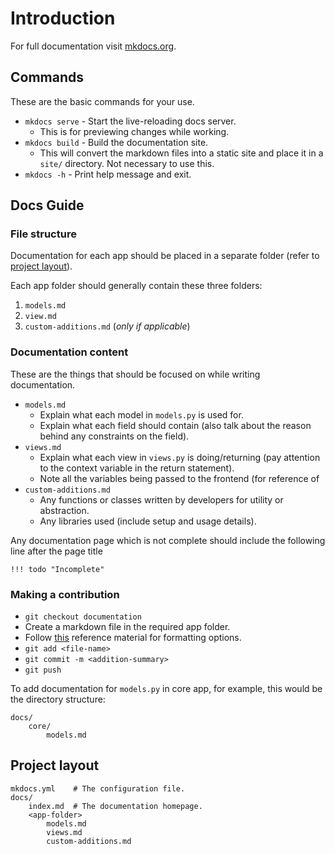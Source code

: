 # Introduction

For full documentation visit [mkdocs.org](https://www.mkdocs.org).

## Commands

These are the  basic commands for your use.

* `mkdocs serve` - Start the live-reloading docs server.
    - This is for previewing changes while working.
* `mkdocs build` - Build the documentation site.
    - This will convert the markdown files into a static site and place it in a `site/` directory. Not necessary to use this.
* `mkdocs -h` - Print help message and exit.

## Docs Guide

### File structure
Documentation for each app should be placed in a separate folder (refer to [project layout](#project-layout)).


Each app folder should generally contain these three folders:

1. `models.md`
2. `view.md`
3. `custom-additions.md` (_only if applicable_)

### Documentation content
These are the things that should be focused on while writing documentation.

* `models.md`
    - Explain what each model in `models.py` is used for.
    - Explain what each field should contain (also talk about the reason behind any constraints on the field).
* `views.md`
    - Explain what each view in `views.py` is doing/returning (pay attention to the context variable in the return statement).
    - Note all the variables being passed to the frontend (for reference of 
* `custom-additions.md`
    - Any functions or classes written by developers for utility or abstraction.
    - Any libraries used (include setup and usage details).

Any documentation page which is not complete should include the following line after the page title
    
    !!! todo "Incomplete"


### Making a contribution

* `git checkout documentation`
* Create a markdown file in the required app folder.
* Follow [this](https://squidfunk.github.io/mkdocs-material/reference/abbreviations/) reference material for formatting options.
* `git add <file-name>`
* `git commit -m <addition-summary>`
* `git push`

To add documentation for `models.py` in core app, for example, this would be the directory structure:

    docs/
        core/
            models.md

## Project layout

    mkdocs.yml    # The configuration file.
    docs/
        index.md  # The documentation homepage.
        <app-folder>
            models.md
            views.md
            custom-additions.md 
